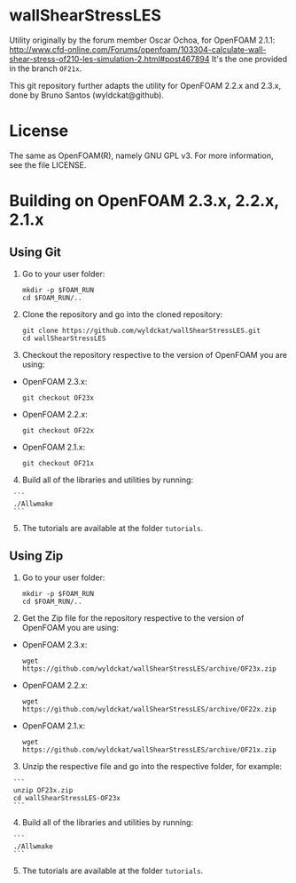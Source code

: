 wallShearStressLES
==================

Utility originally by the forum member Oscar Ochoa, for OpenFOAM 2.1.1: http://www.cfd-online.com/Forums/openfoam/103304-calculate-wall-shear-stress-of210-les-simulation-2.html#post467894
It's the one provided in the branch `OF21x`.

This git repository further adapts the utility for OpenFOAM 2.2.x and 2.3.x, done by Bruno Santos (wyldckat@github).


License
=======

The same as OpenFOAM(R), namely GNU GPL v3. For more information, see the file LICENSE.


Building on OpenFOAM 2.3.x, 2.2.x, 2.1.x
========================================

Using Git
---------

  1. Go to your user folder:

     ```
     mkdir -p $FOAM_RUN
     cd $FOAM_RUN/..
     ```

  2. Clone the repository and go into the cloned repository:

     ```
     git clone https://github.com/wyldckat/wallShearStressLES.git
     cd wallShearStressLES
     ```

  3. Checkout the repository respective to the version of OpenFOAM you are using:

   * OpenFOAM 2.3.x:

     ```
     git checkout OF23x
     ```

   * OpenFOAM 2.2.x:

     ```
     git checkout OF22x
     ```

   * OpenFOAM 2.1.x:

     ```
     git checkout OF21x
     ```

   4. Build all of the libraries and utilities by running:

     ```
     ./Allwmake
     ```

   5. The tutorials are available at the folder `tutorials`.


Using Zip
---------

  1. Go to your user folder:

     ```
     mkdir -p $FOAM_RUN
     cd $FOAM_RUN/..
     ```

  2. Get the Zip file for the repository respective to the version of OpenFOAM you are using:

   * OpenFOAM 2.3.x:

     ```
     wget https://github.com/wyldckat/wallShearStressLES/archive/OF23x.zip
     ```

   * OpenFOAM 2.2.x:

     ```
     wget https://github.com/wyldckat/wallShearStressLES/archive/OF22x.zip
     ```

   * OpenFOAM 2.1.x:

     ```
     wget https://github.com/wyldckat/wallShearStressLES/archive/OF21x.zip
     ```

   3. Unzip the respective file and go into the respective folder, for example:

     ```
     unzip OF23x.zip
     cd wallShearStressLES-OF23x
     ```
     
   4. Build all of the libraries and utilities by running:

     ```
     ./Allwmake
     ```

   5. The tutorials are available at the folder `tutorials`.



